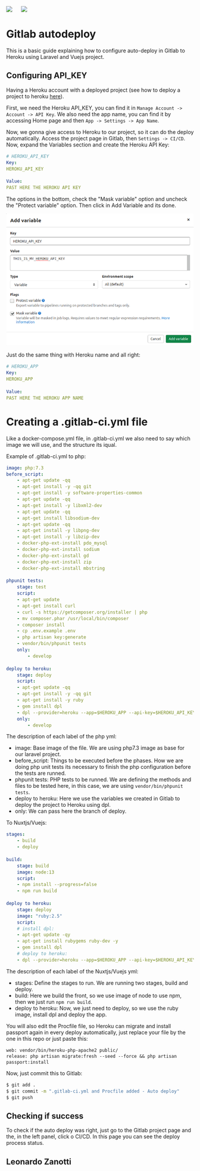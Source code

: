 <img src="https://docs.gitlab.com/12.10/assets/images/gitlab-logo.svg" width=225 style="margin-right: 20px">

<img src="https://pbs.twimg.com/profile_images/700084762799550464/dbPz0Wiw.png" width=200>


# Gitlab autodeploy

This is a basic guide explaining how to configure auto-deploy in Gitlab to Heroku using Laravel and Vuejs project.

## Configuring API_KEY
Having a Heroku account with a deployed project (see how to deploy a project to heroku [here](https://github.com/LeonardoZanotti/heroku-deploy)).

First, we need the Heroku API_KEY, you can find it in `Manage Account -> Account -> API Key`. We also need the app name, you can find it by accessing Home page and then `App -> Settings -> App Name`.

Now, we gonna give access to Heroku to our project, so it can do the deploy automatically. Access the project page in Gitlab, then `Settings -> CI/CD`. Now, expand the Variables section and create the Heroku API Key:

```yml
# HEROKU_API_KEY
Key:
HEROKU_API_KEY

Value:
PAST HERE THE HEROKU API KEY
```

The options in the bottom, check the "Mask variable" option and uncheck the "Protect variable" option. Then click in Add Variable and its done.

![](add_variable.png)

Just do the same thing with Heroku name and all right:

```yml
# HEROKU_APP
Key:
HEROKU_APP

Value:
PAST HERE THE HEROKU APP NAME
```


# Creating a .gitlab-ci.yml file

Like a docker-compose.yml file, in .gitlab-ci.yml we also need to say which image we will use, and the structure its iqual.

Example of .gitlab-ci.yml to php:
```yml
image: php:7.3
before_script:
    - apt-get update -qq
    - apt-get install -y -qq git
    - apt-get install -y software-properties-common
    - apt-get update -qq
    - apt-get install -y libxml2-dev
    - apt-get update -qq
    - apt-get install libsodium-dev
    - apt-get update -qq
    - apt-get install -y libpng-dev
    - apt-get install -y libzip-dev
    - docker-php-ext-install pdo_mysql
    - docker-php-ext-install sodium
    - docker-php-ext-install gd
    - docker-php-ext-install zip
    - docker-php-ext-install mbstring

phpunit tests:
    stage: test
    script:
    - apt-get update
    - apt-get install curl
    - curl -s https://getcomposer.org/installer | php
    - mv composer.phar /usr/local/bin/composer
    - composer install
    - cp .env.example .env
    - php artisan key:generate
    - vendor/bin/phpunit tests
    only:
        - develop

deploy to heroku:
    stage: deploy
    script:
    - apt-get update -qq
    - apt-get install -y -qq git
    - apt-get install -y ruby
    - gem install dpl
    - dpl --provider=heroku --app=$HEROKU_APP --api-key=$HEROKU_API_KEY
    only:
        - develop
```

The description of each label of the php yml:
- image: Base image of the file. We are using php7.3 image as base for our laravel project.
- before_script: Things to be executed before the phases. How we are doing php unit tests its necessary to finish the php configuration before the tests are runned.
- phpunit tests: PHP tests to be runned. We are defining the methods and files to be tested here, in this case, we are using `vendor/bin/phpunit tests`.
- deploy to heroku: Here we use the variables we created in Gitlab to deploy the project to Heroku using dpl.
- only: We can pass here the branch of deploy.
  
To Nuxtjs/Vuejs:
```yml
stages:
    - build
    - deploy

build:
    stage: build
    image: node:13
    script:
    - npm install --progress=false
    - npm run build

deploy to heroku:
    stage: deploy
    image: "ruby:2.5"
    script:
    # install dpl:
    - apt-get update -qy
    - apt-get install rubygems ruby-dev -y
    - gem install dpl
    # deploy to heroku:
    - dpl --provider=heroku --app=$HEROKU_APP --api-key=$HEROKU_API_KEY --skip_cleanupenvironment
```

The description of each label of the Nuxtjs/Vuejs yml:
- stages: Define the stages to run. We are running two stages, build and deploy.
- build: Here we build the front, so we use image of node to use npm, then we just run `npm run build`.
- deploy to heroku: Now, we just need to deploy, so we use the ruby image, install dpl and deploy the app.

You will also edit the Procfile file, so Heroku can migrate and install passport again in every deploy automatically, just replace your file by the one in this repo or just paste this:
```
web: vendor/bin/heroku-php-apache2 public/
release: php artisan migrate:fresh --seed --force && php artisan passport:install
```

Now, just commit this to Gitlab:
```bash
$ git add .
$ git commit -m ".gitlab-ci.yml and Procfile added - Auto deploy"
$ git push
```

## Checking if success
To check if the auto deploy was right, just go to the Gitlab project page and the, in the left panel, click o CI/CD. In this page you can see the deploy process status.

## Leonardo Zanotti